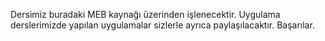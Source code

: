 Dersimiz buradaki MEB kaynağı üzerinden işlenecektir.
Uygulama derslerimizde yapılan uygulamalar sizlerle ayrıca paylaşılacaktır.
Başarılar.

